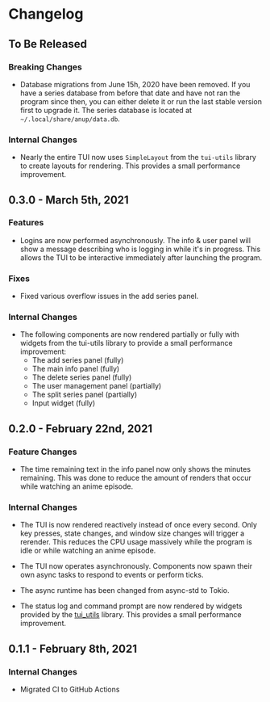# Changelog

## To Be Released

### Breaking Changes

* Database migrations from June 15h, 2020 have been removed. If you have a series database from before that date and have not ran the program since then, you can either delete it or run the last stable version first to upgrade it.
  The series database is located at `~/.local/share/anup/data.db`.

### Internal Changes

* Nearly the entire TUI now uses `SimpleLayout` from the `tui-utils` library to create layouts for rendering. This provides a small performance improvement.

## 0.3.0 - March 5th, 2021

### Features

* Logins are now performed asynchronously. The info & user panel will show a message describing who is logging in while it's in progress. This allows the TUI to be interactive immediately after launching the program.

### Fixes

* Fixed various overflow issues in the add series panel.

### Internal Changes

* The following components are now rendered partially or fully with widgets from the tui-utils library to provide a small performance improvement:
    * The add series panel (fully)
    * The main info panel (fully)
    * The delete series panel (fully)
    * The user management panel (partially)
    * The split series panel (partially)
    * Input widget (fully)

## 0.2.0 - February 22nd, 2021

### Feature Changes

* The time remaining text in the info panel now only shows the minutes remaining. This was done to reduce the amount of renders that occur while watching an anime episode.

### Internal Changes

* The TUI is now rendered reactively instead of once every second. Only key presses, state changes, and window size changes will trigger a rerender. This reduces the CPU usage massively while the program is idle or while watching an anime episode.

* The TUI now operates asynchronously. Components now spawn their own async tasks to respond to events or perform ticks.

* The async runtime has been changed from async-std to Tokio.

* The status log and command prompt are now rendered by widgets provided by the [tui_utils](https://github.com/Acizza/tui-utils) library. This provides a small performance improvement.

## 0.1.1 - February 8th, 2021

### Internal Changes

* Migrated CI to GitHub Actions